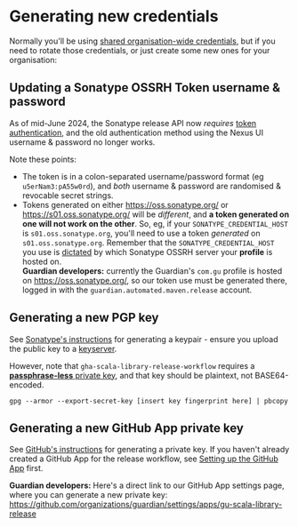 # Generating new credentials

Normally you'll be using [shared organisation-wide credentials](supplying-credentials.md),
but if you need to rotate those credentials, or just create some new ones for your organisation:

## Updating a Sonatype OSSRH Token username & password

As of mid-June 2024, the Sonatype release API now _requires_ [token authentication](https://central.sonatype.org/publish/generate-token/), and the old authentication method using the Nexus UI username & password no longer works.

Note these points:

* The token is in a colon-separated username/password format (eg `u5erNam3:pA55w0rd`), and _both_ username & password are randomised & revocable
  secret strings.
* Tokens generated on either https://oss.sonatype.org/ or https://s01.oss.sonatype.org/ will be _different_, and
  **a token generated on one will not work on the other**. So, eg, if your `SONATYPE_CREDENTIAL_HOST` is `s01.oss.sonatype.org`,
  you'll need to use a token _generated_ on `s01.oss.sonatype.org`. Remember that the `SONATYPE_CREDENTIAL_HOST` you
  use is [dictated](https://github.com/xerial/sbt-sonatype/pull/461) by which Sonatype OSSRH server your **profile**
  is hosted on.  
  **Guardian developers:** currently the Guardian's `com.gu` profile is hosted on https://oss.sonatype.org/, so our token
  use must be generated there, logged in with the `guardian.automated.maven.release` account.

## Generating a new PGP key

See [Sonatype's instructions](https://central.sonatype.org/publish/requirements/gpg/#generating-a-key-pair) for
generating a keypair - ensure you upload the public key to a [keyserver](https://keyserver.ubuntu.com/).

However, note that `gha-scala-library-release-workflow` requires a
[**passphrase-less** private key](https://unix.stackexchange.com/a/550538/46453), and that key
should be plaintext, not BASE64-encoded.

```shell
gpg --armor --export-secret-key [insert key fingerprint here] | pbcopy
```

## Generating a new GitHub App private key

See [GitHub's instructions](https://docs.github.com/en/apps/creating-github-apps/authenticating-with-a-github-app/managing-private-keys-for-github-apps#generating-private-keys) for generating a private key. If you haven't already created a GitHub App for the
release workflow, see [Setting up the GitHub App](../github-app.md) first.

**Guardian developers:** Here's a direct link to our GitHub App settings page, where you can generate a new private key:
https://github.com/organizations/guardian/settings/apps/gu-scala-library-release
